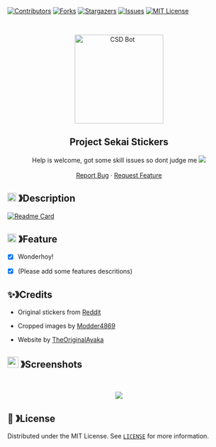 [![Contributors][contributors-shield]][contributors-url]
[![Forks][forks-shield]][forks-url]
[![Stargazers][stars-shield]][stars-url]
[![Issues][issues-shield]][issues-url]
[![MIT License][license-shield]][license-url]

<br />
<p align="center">
  <a href="https://github.com/TheOriginalAyaka/sekai-stickers">
    <img src="https://cdn.discordapp.com/attachments/1045298870533509130/1069241800285499402/Emu_13_st.ayaka.one.png" alt="CSD Bot" width="200" height="200">
  </a>

  <h2 align="center"><b>Project Sekai Stickers</b></h2>

  <p align="center">Help is welcome, got some skill issues so dont judge me  
      <img src="https://cdn.discordapp.com/emojis/999338712255180921.webp?size=28&quality=lossless">
    <br />
    <br />
    <a href="https://github.com/TheOriginalAyaka/sekai-stickers/issues">Report Bug</a>
    ·
    <a href="https://github.com/TheOriginalAyaka/sekai-stickers/issues">Request Feature</a>
  </p>
</p>

<!-- ABOUT THE PROJECT -->

## <img src="https://cdn.discordapp.com/emojis/859424401186095114.png" width="20px" height="20px"> 》Description 
[![Readme Card](https://github-readme-stats.vercel.app/api/pin/?username=TheOriginalAyaka&repo=sekai-stickers&theme=tokyonight&show_owner=true&hide_border=true)](https://github.com/TheOriginalAyaka/sekai-stickers)

## <img src="https://cdn.discordapp.com/emojis/852881450667081728.gif" width="20px" height="20px"> 》Feature
- [x] Wonderhoy!
- [x] (Please add some features descritions)


## ✨》Credits

- Original stickers from [Reddit](https://www.reddit.com/r/ProjectSekai/comments/x1h4v1/after_an_ungodly_amount_of_time_i_finally_made/)

- Cropped images by [Modder4869](https://github.com/Modder4869)

- Website by [TheOriginalAyaka](https://github.com/TheOriginalAyaka)

## <img src="https://cdn.discordapp.com/emojis/1028680849195020308.png" width="25px" height="25px"> 》Screenshots
<br />
<p align="center">
  <img src="https://raw.githubusercontent.com/TheOriginalAyaka/sekai-stickers/main/public/screenshot.jpg">
</p>

## 🔐 》License
Distributed under the MIT License. See [`LICENSE`](https://github.com/TheOriginalAyaka/sekai-stickers/blob/main/LICENSE) for more information.

[contributors-shield]: https://img.shields.io/github/contributors/TheOriginalAyaka/sekai-stickers.svg?style=for-the-badge
[contributors-url]: https://github.com/TheOriginalAyaka/sekai-stickers/graphs/contributors
[forks-shield]: https://img.shields.io/github/forks/TheOriginalAyaka/sekai-stickers.svg?style=for-the-badge
[forks-url]: https://github.com/TheOriginalAyaka/sekai-stickers/network/members
[stars-shield]: https://img.shields.io/github/stars/TheOriginalAyaka/sekai-stickers.svg?style=for-the-badge
[stars-url]: https://github.com/TheOriginalAyaka/sekai-stickers/stargazers
[issues-shield]: https://img.shields.io/github/issues/TheOriginalAyaka/sekai-stickers.svg?style=for-the-badge
[issues-url]: https://github.com/TheOriginalAyaka/sekai-stickers/issues
[license-shield]: https://img.shields.io/github/license/TheOriginalAyaka/sekai-stickers.svg?style=for-the-badge
[license-url]: https://github.com/TheOriginalAyaka/sekai-stickers/blob/master/LICENSE